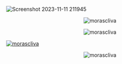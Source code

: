 

![Screenshot 2023-11-11 211945](https://github.com/morascliva/morascliva/assets/94843082/041d1dc4-ec15-4df2-adda-e770df9200b8)

<p align="center">
    <img src="https://github-readme-stats.vercel.app/api/top-langs?username=morascliva&show_icons=true&locale=en&layout=compact&theme=dark" alt="morascliva" />
</p>

<p align="center">
    <img src="https://github-readme-stats.vercel.app/api?username=morascliva&show_icons=true&locale=en&theme=dark" alt="morascliva" />
</p>

<p align="left">
    <a href="https://github.com/ryo-ma/github-profile-trophy">
    <img src="https://github-profile-trophy.vercel.app/?username=morascliva&theme=dark" alt="morascliva" />
  </a>
</p>

<p align="center">
    <img src="https://github-readme-streak-stats.herokuapp.com/?user=morascliva&theme=dark" alt="morascliva" />
</p>
